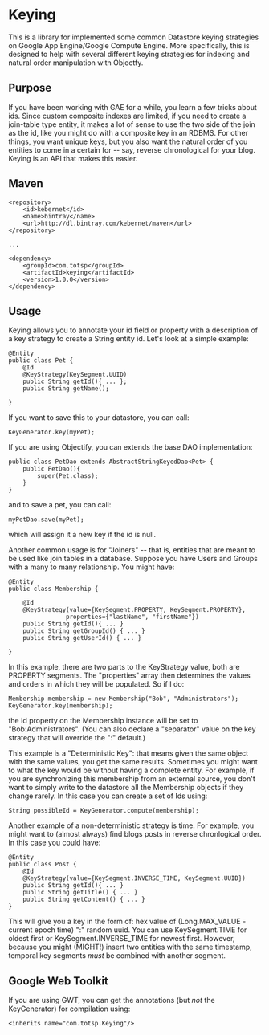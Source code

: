 Keying
======

This is a library for implemented some common Datastore keying strategies on Google App Engine/Google Compute Engine.
More specifically, this is designed to help with several different keying strategies for indexing and natural order
manipulation with Objectfy.

Purpose
-------

If you have been working with GAE for a while, you learn a few tricks about ids. Since custom composite indexes are
limited, if you need to create a join-table type entity, it makes a lot of sense to use the two side of the join as
the id, like you might do with a composite key in an RDBMS. For other things, you want unique keys, but you also want
the natural order of you entities to come in a certain for -- say, reverse chronological for your blog. Keying is an
API that makes this easier.

Maven
-----

    <repository>
        <id>kebernet</id>
        <name>bintray</name>
        <url>http://dl.bintray.com/kebernet/maven</url>
    </repository>

    ...

    <dependency>
        <groupId>com.totsp</groupId>
        <artifactId>keying</artifactId>
        <version>1.0.0</version>
    </dependency>

Usage
-----

Keying allows you to annotate your id field or property with a description of a key strategy to create a String entity
id. Let's look at a simple example:


    @Entity
    public class Pet {
        @Id
        @KeyStrategy(KeySegment.UUID)
        public String getId(){ ... };
        public String getName();

    }

If you want to save this to your datastore, you can call:

    KeyGenerator.key(myPet);

If you are using Objectify, you can extends the base DAO implementation:

    public class PetDao extends AbstractStringKeyedDao<Pet> {
        public PetDao(){
            super(Pet.class);
        }
    }

and to save a pet, you can call:

    myPetDao.save(myPet);

which will assign it a new key if the id is null.

Another common usage is for "Joiners" -- that is, entities that are meant to be used like join tables in a database.
Suppose you have Users and Groups with a many to many relationship. You might have:

    @Entity
    public class Membership {

        @Id
        @KeyStrategy(value={KeySegment.PROPERTY, KeySegment.PROPERTY},
                    properties={"lastName", "firstName"})
        public String getId(){ ... }
        public String getGroupId() { ... }
        public String getUserId() { ... }

    }

In this example, there are two parts to the KeyStrategy value, both are PROPERTY segments. The "properties" array
then determines the values and orders in which they will be populated. So if I do:

    Membership membership = new Membership("Bob", "Administrators");
    KeyGenerator.key(membership);

the Id property on the Membership instance will be set to "Bob:Administrators". (You can also declare a "separator" value
on the key strategy that will override the ":" default.)

This example is a "Deterministic Key": that means given the same object with the same values, you get the same results.
Sometimes you might want to what the key would be without having a complete entity. For example, if you are synchronizing
this membership from an external source, you don't want to simply write to the datastore all the Membership objects
if they change rarely. In this case you can create a set of Ids using:

    String possibleId = KeyGenerator.compute(membership);

Another example of a non-deterministic strategy is time. For example, you might want to (almost always) find blogs posts
in reverse chronlogical order. In this case you could have:

    @Entity
    public class Post {
        @Id
        @KeyStrategy(value={KeySegment.INVERSE_TIME, KeySegment.UUID})
        public String getId(){ ... }
        public String getTitle() { ... }
        public String getContent() { ... }
    }

This will give you a key in the form of: hex value of (Long.MAX_VALUE - current epoch time) ":" random uuid. You can use
KeySegment.TIME for oldest first or KeySegment.INVERSE_TIME for newest first. However, because you might (MIGHT!) insert
two entities with the same timestamp, temporal key segments *must* be combined with another segment.

Google Web Toolkit
------------------

If you are using GWT, you can get the annotations (but *not* the KeyGenerator) for compilation using:

    <inherits name="com.totsp.Keying"/>
